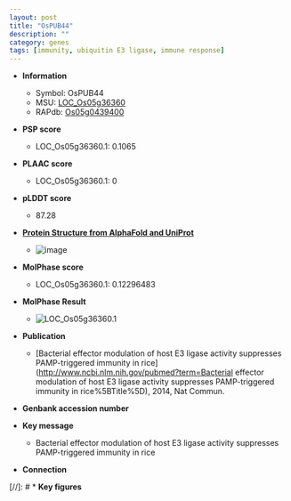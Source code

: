 ```yaml
---
layout: post
title: "OsPUB44"
description: ""
category: genes
tags: [immunity, ubiquitin E3 ligase, immune response]
---
```


* **Information**  
    + Symbol: OsPUB44  
    + MSU: [LOC_Os05g36360](http://rice.plantbiology.msu.edu/cgi-bin/ORF_infopage.cgi?orf=LOC_Os05g36360)  
    + RAPdb: [Os05g0439400](http://rapdb.dna.affrc.go.jp/viewer/gbrowse_details/irgsp1?name=Os05g0439400)  

* **PSP score**  
    + LOC_Os05g36360.1: 0.1065 

* **PLAAC score**  
    + LOC_Os05g36360.1: 0 

* **pLDDT score**
    + 87.28

* **[Protein Structure from AlphaFold and UniProt](https://www.uniprot.org/uniprotkb/Q75HW6/entry#structure)**
    + ![image](https://ricepsp.github.io/images/Q7/AF-Q75HW6-F1.png)

* **MolPhase score**
    + LOC_Os05g36360.1: 0.12296483

* **MolPhase Result**
    + ![LOC_Os05g36360.1](https://304243504.github.io/Pictures/LOC_Os05g/LOC_Os05g36360.1.png)

* **Publication**  
    + [Bacterial effector modulation of host E3 ligase activity suppresses PAMP-triggered immunity in rice](http://www.ncbi.nlm.nih.gov/pubmed?term=Bacterial effector modulation of host E3 ligase activity suppresses PAMP-triggered immunity in rice%5BTitle%5D), 2014, Nat Commun.

* **Genbank accession number**  

* **Key message**  
    + Bacterial effector modulation of host E3 ligase activity suppresses PAMP-triggered immunity in rice

* **Connection**  

[//]: # * **Key figures**  


